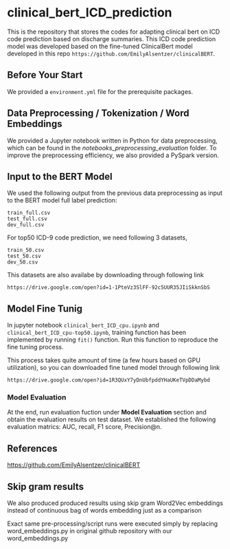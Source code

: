 # clinical_bert_ICD_prediction
This is the repository that stores the codes for adapting clinical bert on ICD code prediction based on discharge summaries. This ICD code prediction model was developed based on the fine-tuned ClinicalBert model developed in this repo `https://github.com/EmilyAlsentzer/clinicalBERT`.

## Before Your Start
We provided a `environment.yml` file for the prerequisite packages. 

## Data Preprocessing / Tokenization / Word Embeddings

We provided a Jupyter notebook written in Python for data preprocessing, which can be found in the *notebooks_preprocessing_evaluation* folder. To improve the preprocessing efficiency, we also provided a PySpark version.

## Input to the BERT Model
We used the following output from the previous data preprocessing as input to the BERT model full label prediction: 
```
train_full.csv
test_full.csv
dev_full.csv
```
For top50 ICD-9 code prediction, we need following 3 datasets,
```
train_50.csv
test_50.csv
dev_50.csv
```
This datasets are also availabe by downloading through following link
```
https://drive.google.com/open?id=1-1PteVz3SlFF-92c5UUR35JIiSkknSbS
```

## Model Fine Tunig
In jupyter notebook `clinical_bert_ICD_cpu.ipynb` and `clinical_bert_ICD_cpu-top50.ipynb`, training function has been implemented by running `fit()` function. Run this function to reproduce the fine tuning process. 

This process takes quite amount of time (a few hours based on GPU utilization), so you can downloaded fine tuned model through following link
```
https://drive.google.com/open?id=1R3QUxY7yDnUbfpddYHaUKeTVpDDaMybd
```
### Model Evaluation
At the end, run evaluation fuction under **Model Evaluation** section and obtain the evaluation results on test dataset. We established the following evaluation matrics: AUC, recall, F1 score, Precision@n.

## References
https://github.com/EmilyAlsentzer/clinicalBERT

## Skip gram results
We also produced produced results using skip gram Word2Vec embeddings instead of continuous bag of words embedding just as a comparison

Exact same pre-processing/script runs were executed simply by replacing word_embeddings.py in original github repository with our word_embeddings.py
